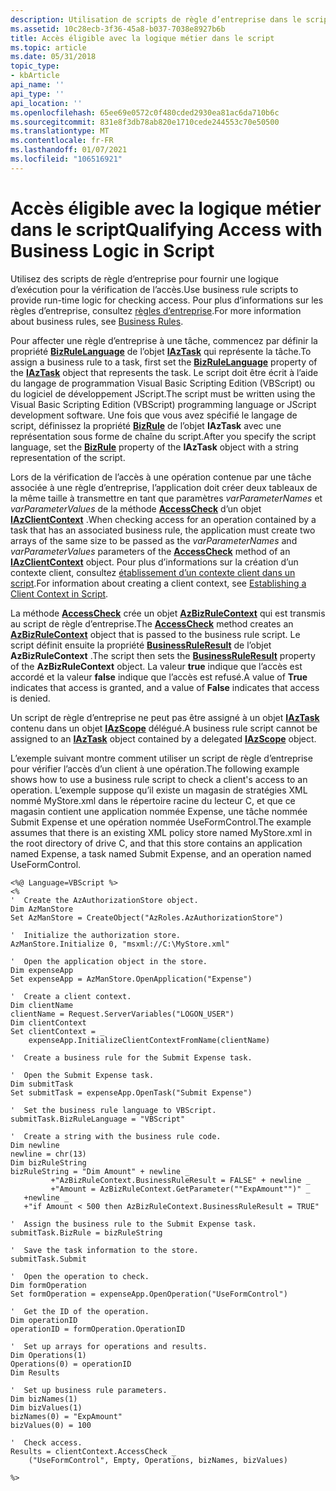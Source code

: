 ```yaml
---
description: Utilisation de scripts de règle d’entreprise dans le script pour fournir une logique d’exécution pour la vérification de l’accès.
ms.assetid: 10c28ecb-3f36-45a8-b037-7038e8927b6b
title: Accès éligible avec la logique métier dans le script
ms.topic: article
ms.date: 05/31/2018
topic_type:
- kbArticle
api_name: ''
api_type: ''
api_location: ''
ms.openlocfilehash: 65ee69e0572c0f480cded2930ea81ac6da710b6c
ms.sourcegitcommit: 831e8f3db78ab820e1710cede244553c70e50500
ms.translationtype: MT
ms.contentlocale: fr-FR
ms.lasthandoff: 01/07/2021
ms.locfileid: "106516921"
---
```

# <a name="qualifying-access-with-business-logic-in-script"></a><span data-ttu-id="9615e-103">Accès éligible avec la logique métier dans le script</span><span class="sxs-lookup"><span data-stu-id="9615e-103">Qualifying Access with Business Logic in Script</span></span>

<span data-ttu-id="9615e-104">Utilisez des scripts de règle d’entreprise pour fournir une logique d’exécution pour la vérification de l’accès.</span><span class="sxs-lookup"><span data-stu-id="9615e-104">Use business rule scripts to provide run-time logic for checking access.</span></span> <span data-ttu-id="9615e-105">Pour plus d’informations sur les règles d’entreprise, consultez [règles d’entreprise](business-rules.md).</span><span class="sxs-lookup"><span data-stu-id="9615e-105">For more information about business rules, see [Business Rules](business-rules.md).</span></span>

<span data-ttu-id="9615e-106">Pour affecter une règle d’entreprise à une tâche, commencez par définir la propriété [**BizRuleLanguage**](/windows/desktop/api/Azroles/nf-azroles-iaztask-get_bizrulelanguage) de l’objet [**IAzTask**](/windows/desktop/api/Azroles/nn-azroles-iaztask) qui représente la tâche.</span><span class="sxs-lookup"><span data-stu-id="9615e-106">To assign a business rule to a task, first set the [**BizRuleLanguage**](/windows/desktop/api/Azroles/nf-azroles-iaztask-get_bizrulelanguage) property of the [**IAzTask**](/windows/desktop/api/Azroles/nn-azroles-iaztask) object that represents the task.</span></span> <span data-ttu-id="9615e-107">Le script doit être écrit à l’aide du langage de programmation Visual Basic Scripting Edition (VBScript) ou du logiciel de développement JScript.</span><span class="sxs-lookup"><span data-stu-id="9615e-107">The script must be written using the Visual Basic Scripting Edition (VBScript) programming language or JScript development software.</span></span> <span data-ttu-id="9615e-108">Une fois que vous avez spécifié le langage de script, définissez la propriété [**BizRule**](/windows/desktop/api/Azroles/nf-azroles-iaztask-get_bizrule) de l’objet **IAzTask** avec une représentation sous forme de chaîne du script.</span><span class="sxs-lookup"><span data-stu-id="9615e-108">After you specify the script language, set the [**BizRule**](/windows/desktop/api/Azroles/nf-azroles-iaztask-get_bizrule) property of the **IAzTask** object with a string representation of the script.</span></span>

<span data-ttu-id="9615e-109">Lors de la vérification de l’accès à une opération contenue par une tâche associée à une règle d’entreprise, l’application doit créer deux tableaux de la même taille à transmettre en tant que paramètres *varParameterNames* et *varParameterValues* de la méthode [**AccessCheck**](/windows/desktop/api/Azroles/nf-azroles-iazclientcontext-accesscheck) d’un objet [**IAzClientContext**](/windows/desktop/api/Azroles/nn-azroles-iazclientcontext) .</span><span class="sxs-lookup"><span data-stu-id="9615e-109">When checking access for an operation contained by a task that has an associated business rule, the application must create two arrays of the same size to be passed as the *varParameterNames* and *varParameterValues* parameters of the [**AccessCheck**](/windows/desktop/api/Azroles/nf-azroles-iazclientcontext-accesscheck) method of an [**IAzClientContext**](/windows/desktop/api/Azroles/nn-azroles-iazclientcontext) object.</span></span> <span data-ttu-id="9615e-110">Pour plus d’informations sur la création d’un contexte client, consultez [établissement d’un contexte client dans un script](establishing-a-client-context-in-script.md).</span><span class="sxs-lookup"><span data-stu-id="9615e-110">For information about creating a client context, see [Establishing a Client Context in Script](establishing-a-client-context-in-script.md).</span></span>

<span data-ttu-id="9615e-111">La méthode [**AccessCheck**](/windows/desktop/api/Azroles/nf-azroles-iazclientcontext-accesscheck) crée un objet [**AzBizRuleContext**](/windows/desktop/api/Azroles/nn-azroles-iazbizrulecontext) qui est transmis au script de règle d’entreprise.</span><span class="sxs-lookup"><span data-stu-id="9615e-111">The [**AccessCheck**](/windows/desktop/api/Azroles/nf-azroles-iazclientcontext-accesscheck) method creates an [**AzBizRuleContext**](/windows/desktop/api/Azroles/nn-azroles-iazbizrulecontext) object that is passed to the business rule script.</span></span> <span data-ttu-id="9615e-112">Le script définit ensuite la propriété [**BusinessRuleResult**](/windows/desktop/api/Azroles/nf-azroles-iazbizrulecontext-put_businessruleresult) de l’objet **AzBizRuleContext** .</span><span class="sxs-lookup"><span data-stu-id="9615e-112">The script then sets the [**BusinessRuleResult**](/windows/desktop/api/Azroles/nf-azroles-iazbizrulecontext-put_businessruleresult) property of the **AzBizRuleContext** object.</span></span> <span data-ttu-id="9615e-113">La valeur **true** indique que l’accès est accordé et la valeur **false** indique que l’accès est refusé.</span><span class="sxs-lookup"><span data-stu-id="9615e-113">A value of **True** indicates that access is granted, and a value of **False** indicates that access is denied.</span></span>

<span data-ttu-id="9615e-114">Un script de règle d’entreprise ne peut pas être assigné à un objet [**IAzTask**](/windows/desktop/api/Azroles/nn-azroles-iaztask) contenu dans un objet [**IAzScope**](/windows/desktop/api/Azroles/nn-azroles-iazscope) délégué.</span><span class="sxs-lookup"><span data-stu-id="9615e-114">A business rule script cannot be assigned to an [**IAzTask**](/windows/desktop/api/Azroles/nn-azroles-iaztask) object contained by a delegated [**IAzScope**](/windows/desktop/api/Azroles/nn-azroles-iazscope) object.</span></span>

<span data-ttu-id="9615e-115">L’exemple suivant montre comment utiliser un script de règle d’entreprise pour vérifier l’accès d’un client à une opération.</span><span class="sxs-lookup"><span data-stu-id="9615e-115">The following example shows how to use a business rule script to check a client's access to an operation.</span></span> <span data-ttu-id="9615e-116">L’exemple suppose qu’il existe un magasin de stratégies XML nommé MyStore.xml dans le répertoire racine du lecteur C, et que ce magasin contient une application nommée Expense, une tâche nommée Submit Expense et une opération nommée UseFormControl.</span><span class="sxs-lookup"><span data-stu-id="9615e-116">The example assumes that there is an existing XML policy store named MyStore.xml in the root directory of drive C, and that this store contains an application named Expense, a task named Submit Expense, and an operation named UseFormControl.</span></span>


```VB
<%@ Language=VBScript %>
<%
'  Create the AzAuthorizationStore object.
Dim AzManStore
Set AzManStore = CreateObject("AzRoles.AzAuthorizationStore")

'  Initialize the authorization store.
AzManStore.Initialize 0, "msxml://C:\MyStore.xml"

'  Open the application object in the store.
Dim expenseApp
Set expenseApp = AzManStore.OpenApplication("Expense")

'  Create a client context.
Dim clientName
clientName = Request.ServerVariables("LOGON_USER")
Dim clientContext
Set clientContext = _
    expenseApp.InitializeClientContextFromName(clientName)

'  Create a business rule for the Submit Expense task.

'  Open the Submit Expense task.
Dim submitTask
Set submitTask = expenseApp.OpenTask("Submit Expense")

'  Set the business rule language to VBScript.
submitTask.BizRuleLanguage = "VBScript"

'  Create a string with the business rule code.
Dim newline
newline = chr(13)
Dim bizRuleString
bizRuleString = "Dim Amount" + newline _
         +"AzBizRuleContext.BusinessRuleResult = FALSE" + newline _
         +"Amount = AzBizRuleContext.GetParameter(""ExpAmount"")" _
   +newline _
   +"if Amount < 500 then AzBizRuleContext.BusinessRuleResult = TRUE"

'  Assign the business rule to the Submit Expense task.
submitTask.BizRule = bizRuleString
                
'  Save the task information to the store.
submitTask.Submit

'  Open the operation to check.
Dim formOperation
Set formOperation = expenseApp.OpenOperation("UseFormControl")

'  Get the ID of the operation.
Dim operationID
operationID = formOperation.OperationID

'  Set up arrays for operations and results.
Dim Operations(1)
Operations(0) = operationID
Dim Results

'  Set up business rule parameters.
Dim bizNames(1)
Dim bizValues(1)
bizNames(0) = "ExpAmount"
bizValues(0) = 100

'  Check access.
Results = clientContext.AccessCheck _
    ("UseFormControl", Empty, Operations, bizNames, bizValues)
 
%>
```



 

 



